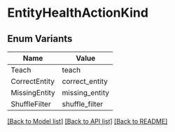 # EntityHealthActionKind

## Enum Variants

| Name | Value |
|---- | -----|
| Teach | teach |
| CorrectEntity | correct_entity |
| MissingEntity | missing_entity |
| ShuffleFilter | shuffle_filter |


[[Back to Model list]](../README.md#documentation-for-models) [[Back to API list]](../README.md#documentation-for-api-endpoints) [[Back to README]](../README.md)



